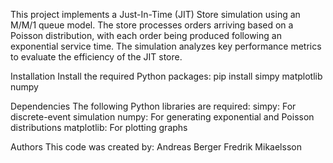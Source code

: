 This project implements a Just-In-Time (JIT) Store simulation using an M/M/1 queue model.
The store processes orders arriving based on a Poisson distribution,
with each order being produced following an exponential service time.
The simulation analyzes key performance metrics to evaluate the efficiency of the JIT store.

Installation
Install the required Python packages:
pip install simpy matplotlib numpy

Dependencies
The following Python libraries are required:
simpy: For discrete-event simulation
numpy: For generating exponential and Poisson distributions
matplotlib: For plotting graphs

Authors
This code was created by:
Andreas Berger
Fredrik Mikaelsson
